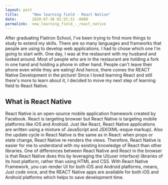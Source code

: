 ```yaml
---
layout: post
title:      "New learning field - React Native"
date:       2020-07-30 01:55:31 -0400
permalink:  new_learning_field_-_react_native
---
```


After graduating Flatiron School, I've been trying to find more things to study to extend my skills. There are so many languages and framworks that people are using to develop web applications. I had to chose which one I'm going to start with. One day, I was at the restaurant with my husband and looked around. Most of people who are in the restaurant are holding a fork in one hand and holding a phone in other hand. People can't leave their phone even while they are eating! 
And hence, there comes the REACT Native Development in the picture! Since I loved learning React and still there's more to learn about it, I decided to move my next step of learning field to React Native.

## What is React Native
React Native is an open-source mobile application framework created by Facebook. React is targeting browser but React Native is targeting mobile platforms like iOS and Android. Just like React, React Native applications are written using a mixture of JavaScript and JSX(XML-esque markup). Also the update cycle in React Native is the same as in React: when props or state change, React Native re-renders the views. Therefore, React Native is easier for me to understand with my existing knowledge of React than other libraries. One of differences between React Native and React in the browser is that React Native does this by leveraging the UI(user interface) libraries of its host platform, rather than using HTML and CSS. 
With React Native Framework, you can render UI for both iOS and Android platforms, means, Just code once, and the REACT Native apps are available for both iOS and Android platforms which helps to save development time.


